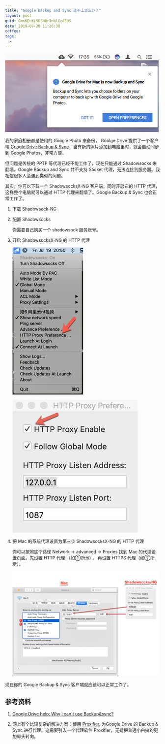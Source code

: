 ```yaml
---
title: "Google Backup and Sync 连不上怎么办？"
layout: post
guid: GmxKEuXiSDSN8rInblCc85US
date: 2019-07-20 11:26:38
coffee:
tags:
  -
---
```


![](/media/files/2019/2019-07-20-google-backup-sync-2.jpg)

我的家庭相册都是使用的 Google Photo 来备份， Goolge Drive 提供了一个客户端 [Google Drive Backup & Sync](https://www.google.com/drive/download/backup-and-sync/)，当有新的照片添加到电脑里时，就会自动同步到 Google Photos，非常方便。

但问题是传统的 PPTP 等代理已经不能工作了，现在只能通过 Shadowsocks 来翻墙，Google Backup and Sync 并不支持 Socket 代理，无法连接到服务器。我相信很多人会遇到类似的问题。


其实，你可以下载一个 ShadowsocksX-NG 客户端，同时开启它的 HTTP 代理，这样整个电脑就可以通过 HTTP 代理来翻墙了。Google Backup & Sync 也会正常工作了。


1. 下载 [Shadowsock-NG](https://github.com/shadowsocks/ShadowsocksX-NG)


2. 配置 Shadowsocks

	你需要自己购买一个 shadowsock 服务账号。


3. 开启 ShadowsocksX-NG 的 HTTP 代理

	![](/media/files/2019/2019-07-20-menu.jpg)

	![](/media/files/2019/2019-07-20_11-52-15-enable-http-proxy.jpg)


4. 把 Mac 的系统代理设置为第三步 ShadowsocksX-NG 的 HTTP 代理


	你可以按照这个路径 Network -> advanced -> Proxies 找到 Mac 的代理设置页面。先设置 HTTP 代理 （如①所示) ， 再设置 HTTPS 代理（如②所示）。

	![](/media/files/2019/2019-07-20_11-55-31-config.png)


现在你的 Google Backup & Sync 客户端就应该可以正常工作了。



## 参考资料

1. [Google Drive help: Why i can't use Backup&sync?](https://support.google.com/drive/forum/AAAAOxCWsToV2n2XQf-DYA/?hl=en&gpf=%23!topic%2Fdrive%2FV2n2XQf-DYA)

2. 网上有个比较复杂的解决方案：使用 [Proxifier](https://blog.batesma.com/20170811-google-drive-proxy-solved/), 为Google Drive 的 Backup & Sync 进行代理。这需要引入一个代理软件 Proxifier，无疑把普通小白搞的更加晕头转向。



